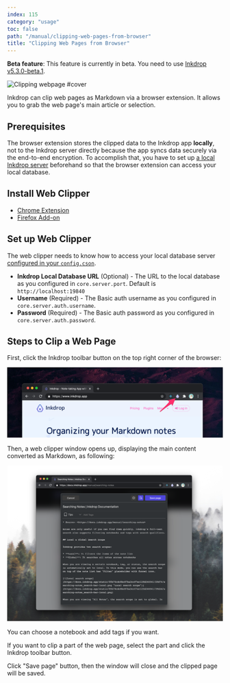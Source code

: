 ```yaml
---
index: 115
category: "usage"
toc: false
path: "/manual/clipping-web-pages-from-browser"
title: "Clipping Web Pages from Browser"
---
```


<div class="ui warning message">
  <strong>Beta feature</strong>: This feature is currently in beta. You need to use <a href='https://my.inkdrop.app/download/beta'>Inkdrop v5.3.0-beta.1</a>.
</div>

![Clipping webpage #cover](/images/clipping-web-pages-from-browser.svg)

Inkdrop can clip web pages as Markdown via a browser extension.
It allows you to grab the web page's main article or selection.

## Prerequisites

The browser extension stores the clipped data to the Inkdrop app **locally**, not to the Inkdrop server directly
because the app syncs data securely via the end-to-end encryption.
To accomplish that, you have to set up [a local Inkdrop server](/manual/accessing-the-local-database/#accessing-via-http-advanced) beforehand so that the browser extension can access your local database.

## Install Web Clipper

- [Chrome Extension](https://chrome.google.com/webstore/detail/inkdrop-web-clipper/foeipofmnkjhlbojckgiecdffbfnnofj)
- [Firefox Add-on](https://addons.mozilla.org/en-US/firefox/addon/inkdrop-web-clipper/)

## Set up Web Clipper

The web clipper needs to know how to access your local database server [configured in your `config.cson`](/manual/accessing-the-local-database/#accessing-via-http-advanced).

- **Inkdrop Local Database URL** (Optional) - The URL to the local database as you configured in `core.server.port`. Default is `http://localhost:19840`
- **Username** (Required) - The Basic auth username as you configured in `core.server.auth.username`.
- **Password** (Required) - The Basic auth password as you configured in `core.server.auth.password`.

## Steps to Clip a Web Page

First, click the Inkdrop toolbar button on the top right corner of the browser:

![Inkdrop extension toolbar button](./clipping-web-pages-from-browser_toolbar.png)

Then, a web clipper window opens up, displaying the main content converted as Markdown, as following:

![Inkdrop Web Clipper window](./clipping-web-pages-from-browser_window.png)

You can choose a notebook and add tags if you want.

If you want to clip a part of the web page, select the part and click the Inkdrop toolbar button.

Click "Save page" button, then the window will close and the clipped page will be saved.
